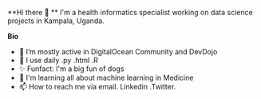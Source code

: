 **Hi there 👋 **
I'm a health informatics specialist working on data science projects in Kampala, Uganda.

**Bio**
- 👀 I’m mostly active in DigitalOcean Community and DevDojo
- 💞️ I use daily .py .html .R
- ✨ Funfact: I'm a big fun of dogs
- 🌱 I'm learning all about machine learning in Medicine
- 📫 How to reach me via email. Linkedin .Twitter.

<!---
shakombo/shakombo is a ✨ special ✨ repository because its `README.md` (this file) appears on your GitHub profile.
You can click the Preview link to take a look at your changes.
--->
